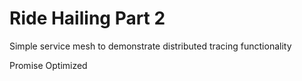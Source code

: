 # Ride Hailing Part 2

Simple service mesh to demonstrate distributed tracing functionality

Promise Optimized